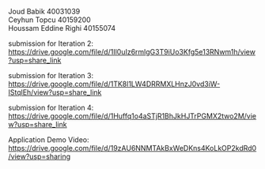 Joud Babik 40031039\
Ceyhun Topcu 40159200\
Houssam Eddine Righi 40155074

submission for Iteration 2:
https://drive.google.com/file/d/1Il0uIz6rmlgG3T9iUo3Kfg5e13RNwm1h/view?usp=share_link

submission for Iteration 3: 
https://drive.google.com/file/d/1TK8l1LW4DRRMXLHnzJ0vd3iW-IStqlEh/view?usp=share_link

submission for Iteration 4:
https://drive.google.com/file/d/1Huffq1o4aSTjR1BhJkHJTrPGMX2two2M/view?usp=share_link

Application Demo Video:
https://drive.google.com/file/d/19zAU6NNMTAkBxWeDKns4KoLkOP2kdRd0/view?usp=sharing
